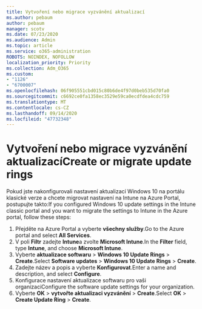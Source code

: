 ```yaml
---
title: Vytvoření nebo migrace vyzvánění aktualizací
ms.author: pebaum
author: pebaum
manager: scotv
ms.date: 07/23/2020
ms.audience: Admin
ms.topic: article
ms.service: o365-administration
ROBOTS: NOINDEX, NOFOLLOW
localization_priority: Priority
ms.collection: Adm_O365
ms.custom:
- "1126"
- "6700007"
ms.openlocfilehash: 06f905551cbd015c80b6de4f97d0beb535d70fa0
ms.sourcegitcommit: c6692ce0fa1358ec3529e59ca0ecdfdea4cdc759
ms.translationtype: MT
ms.contentlocale: cs-CZ
ms.lasthandoff: 09/14/2020
ms.locfileid: "47732348"
---
```

# <a name="create-or-migrate-update-rings"></a><span data-ttu-id="63318-102">Vytvoření nebo migrace vyzvánění aktualizací</span><span class="sxs-lookup"><span data-stu-id="63318-102">Create or migrate update rings</span></span>

<span data-ttu-id="63318-103">Pokud jste nakonfigurovali nastavení aktualizací Windows 10 na portálu klasické verze a chcete migrovat nastavení na Intune na Azure Portal, postupujte takto:</span><span class="sxs-lookup"><span data-stu-id="63318-103">If you configured Windows 10 update settings in the Intune classic portal and you want to migrate the settings to Intune in the Azure portal, follow these steps:</span></span>

1.  <span data-ttu-id="63318-104">Přejděte na Azure Portal a vyberte  **všechny služby**.</span><span class="sxs-lookup"><span data-stu-id="63318-104">Go to the Azure portal and select  **All Services**.</span></span>
2.  <span data-ttu-id="63318-105">V poli  **Filtr**  zadejte  **Intune**a zvolte  **Microsoft Intune**.</span><span class="sxs-lookup"><span data-stu-id="63318-105">In the  **Filter**  field, type  **Intune**, and choose  **Microsoft Intune**.</span></span>
3.  <span data-ttu-id="63318-106">Vyberte **aktualizace softwaru**   >   **Windows 10 Update Rings**   >   **Create**.</span><span class="sxs-lookup"><span data-stu-id="63318-106">Select  **Software updates**  >  **Windows 10 Update Rings**  >  **Create**.</span></span>
4.  <span data-ttu-id="63318-107">Zadejte název a popis a vyberte  **Konfigurovat**.</span><span class="sxs-lookup"><span data-stu-id="63318-107">Enter a name and description, and select  **Configure**.</span></span>
5.  <span data-ttu-id="63318-108">Konfigurace nastavení aktualizace softwaru pro vaši organizaci</span><span class="sxs-lookup"><span data-stu-id="63318-108">Configure the software update settings for your organization.</span></span>
6.  <span data-ttu-id="63318-109">Vyberte **OK**  >  **vytvořte aktualizaci vyzvánění**  >  **Create**.</span><span class="sxs-lookup"><span data-stu-id="63318-109">Select  **OK** > **Create Update Ring** > **Create**.</span></span>